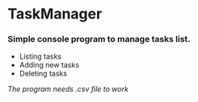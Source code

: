 # TaskManager

### Simple console program to manage tasks list.

- Listing tasks
- Adding new tasks
- Deleting tasks

*The program needs .csv file to work*
